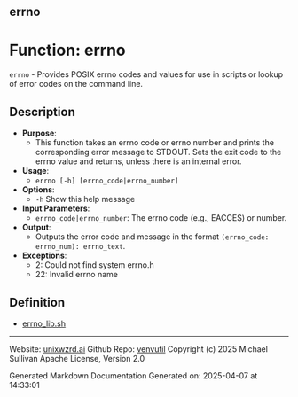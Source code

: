 ## errno
# Function: errno
 `errno` - Provides POSIX errno codes and values for use in scripts or lookup of error codes on the command line.
## Description
- **Purpose**: 
  - This function takes an errno code or errno number and prints the corresponding error message to STDOUT. Sets the exit code to the errno value and returns, unless there is an internal error.
- **Usage**: 
  - `errno [-h] [errno_code|errno_number]`
- **Options**: 
  - `-h`   Show this help message
- **Input Parameters**: 
  - `errno_code|errno_number`: The errno code (e.g., EACCES) or number.
- **Output**: 
  - Outputs the error code and message in the format `(errno_code: errno_num): errno_text`.
- **Exceptions**: 
  - 2: Could not find system errno.h
  - 22: Invalid errno name

## Definition 

* [errno_lib.sh](../errno_lib_sh.md)
---

Website: [unixwzrd.ai](https://unixwzrd.ai)
Github Repo: [venvutil](https://github.com/unixwzrd/venvutil)
Copyright (c) 2025 Michael Sullivan
Apache License, Version 2.0

Generated Markdown Documentation
Generated on: 2025-04-07 at 14:33:01
